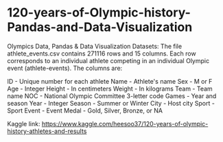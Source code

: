 # 120-years-of-Olympic-history-Pandas-and-Data-Visualization
Olympics Data, Pandas &amp; Data Visualization
Datasets:
The file athlete_events.csv contains 271116 rows and 15 columns. Each row corresponds to an individual athlete competing in an individual Olympic event (athlete-events). The columns are:

ID - Unique number for each athlete
Name - Athlete's name
Sex - M or F
Age - Integer
Height - In centimeters
Weight - In kilograms
Team - Team name
NOC - National Olympic Committee 3-letter code
Games - Year and season
Year - Integer
Season - Summer or Winter
City - Host city
Sport - Sport
Event - Event
Medal - Gold, Silver, Bronze, or NA


Kaggle link: https://www.kaggle.com/heesoo37/120-years-of-olympic-history-athletes-and-results

